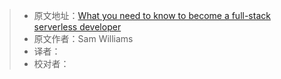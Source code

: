 > * 原文地址：[What you need to know to become a full-stack serverless developer](https://www.freecodecamp.org/news/what-you-need-to-become-a-full-stack-serverless-developer/)
> * 原文作者：Sam Williams
> * 译者：
> * 校对者：
